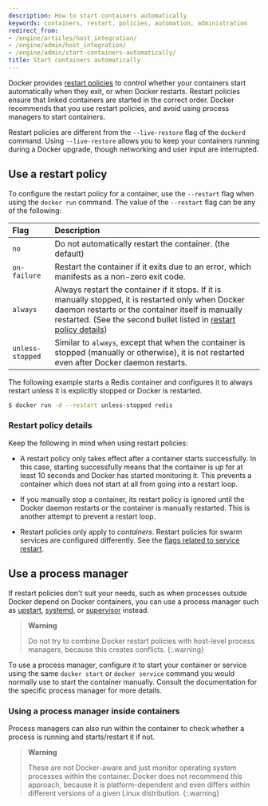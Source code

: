 ```yaml
---
description: How to start containers automatically
keywords: containers, restart, policies, automation, administration
redirect_from:
- /engine/articles/host_integration/
- /engine/admin/host_integration/
- /engine/admin/start-containers-automatically/
title: Start containers automatically
---
```


Docker provides [restart policies](../../engine/reference/run.md#restart-policies---restart)
to control whether your containers start automatically when they exit, or when
Docker restarts. Restart policies ensure that linked containers are started in
the correct order. Docker recommends that you use restart policies, and avoid
using process managers to start containers.

Restart policies are different from the `--live-restore` flag of the `dockerd`
command. Using `--live-restore` allows you to keep your containers running
during a Docker upgrade, though networking and user input are interrupted.

## Use a restart policy

To configure the restart policy for a container, use the `--restart` flag
when using the `docker run` command. The value of the `--restart` flag can be
any of the following:

| Flag             | Description                                                                                     |
|:-----------------|:------------------------------------------------------------------------------------------------|
| `no`             | Do not automatically restart the container. (the default)                                       |
| `on-failure`     | Restart the container if it exits due to an error, which manifests as a non-zero exit code.     |
| `always`         | Always restart the container if it stops. If it is manually stopped, it is restarted only when Docker daemon restarts or the container itself is manually restarted. (See the second bullet listed in [restart policy details](#restart-policy-details)) |
| `unless-stopped` | Similar to `always`, except that when the container is stopped (manually or otherwise), it is not restarted even after Docker daemon restarts. |

The following example starts a Redis container and configures it to always
restart unless it is explicitly stopped or Docker is restarted.

```bash
$ docker run -d --restart unless-stopped redis
```

### Restart policy details

Keep the following in mind when using restart policies:

- A restart policy only takes effect after a container starts successfully. In
  this case, starting successfully means that the container is up for at least
  10 seconds and Docker has started monitoring it. This prevents a container
  which does not start at all from going into a restart loop.

- If you manually stop a container, its restart policy is ignored until the
  Docker daemon restarts or the container is manually restarted. This is another
  attempt to prevent a restart loop.

- Restart policies only apply to _containers_. Restart policies for swarm
  services are configured differently. See the
  [flags related to service restart](../../engine/reference/commandline/service_create.md).


## Use a process manager

If restart policies don't suit your needs, such as when processes outside
Docker depend on Docker containers, you can use a process manager such as
[upstart](http://upstart.ubuntu.com/),
[systemd](http://freedesktop.org/wiki/Software/systemd/), or
[supervisor](http://supervisord.org/) instead.

> **Warning**
>
> Do not try to combine Docker restart policies with host-level process managers,
> because this creates conflicts.
{:.warning}

To use a process manager, configure it to start your container or service using
the same `docker start` or `docker service` command you would normally use to
start the container manually. Consult the documentation for the specific
process manager for more details.

### Using a process manager inside containers

Process managers can also run within the container to check whether a process is
running and starts/restart it if not.

> **Warning**
>
> These are not Docker-aware and just monitor operating system processes within
> the container. Docker does not recommend this approach, because it is
> platform-dependent and even differs within different versions of a given Linux
> distribution.
{:.warning}
